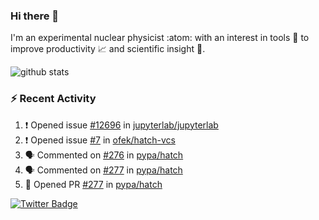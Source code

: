 ### Hi there 👋 

I'm an experimental nuclear physicist :atom: with an interest in tools :wrench: to improve productivity :chart_with_upwards_trend: and scientific insight :telescope:.

![github stats](https://github-readme-stats.vercel.app/api?username=agoose77&show_icons=true&hide_rank=true&hide_title=true&bg_color=30,e76445,904e95&text_color=efe3ec&icon_color=efe3ec)
<!--
**agoose77/agoose77** is a ✨ _special_ ✨ repository because its `README.md` (this file) appears on your GitHub profile.

Here are some ideas to get you started:

- 🔭 I’m currently working on ...
- 🌱 I’m currently learning ...
- 👯 I’m looking to collaborate on ...
- 🤔 I’m looking for help with ...
- 💬 Ask me about ...
- 📫 How to reach me: ...
- 😄 Pronouns: ...
- ⚡ Fun fact: ...
-->

### :zap: Recent Activity
<!--START_SECTION:activity-->
1. ❗️ Opened issue [#12696](https://github.com/jupyterlab/jupyterlab/issues/12696) in [jupyterlab/jupyterlab](https://github.com/jupyterlab/jupyterlab)
2. ❗️ Opened issue [#7](https://github.com/ofek/hatch-vcs/issues/7) in [ofek/hatch-vcs](https://github.com/ofek/hatch-vcs)
3. 🗣 Commented on [#276](https://github.com/pypa/hatch/issues/276) in [pypa/hatch](https://github.com/pypa/hatch)
4. 🗣 Commented on [#277](https://github.com/pypa/hatch/issues/277) in [pypa/hatch](https://github.com/pypa/hatch)
5. 💪 Opened PR [#277](https://github.com/pypa/hatch/pull/277) in [pypa/hatch](https://github.com/pypa/hatch)
<!--END_SECTION:activity-->


[![Twitter Badge](https://img.shields.io/twitter/follow/agoose77?style=flat-square&logo=Twitter&logoColor=white&color=cornflowerblue)](https://twitter.com/agoose77)
